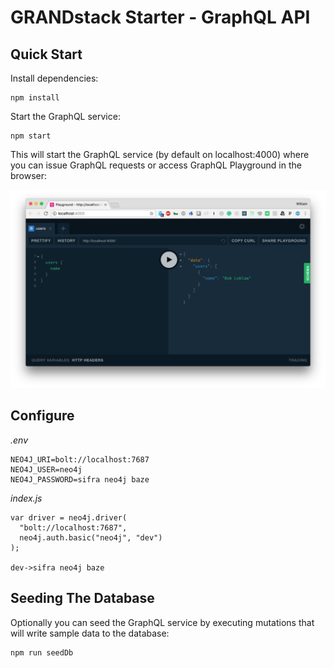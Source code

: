 # GRANDstack Starter - GraphQL API


## Quick Start

Install dependencies:

```
npm install
```

Start the GraphQL service:

```
npm start
```

This will start the GraphQL service (by default on localhost:4000) where you can issue GraphQL requests or access GraphQL Playground in the browser:

![GraphQL Playground](img/graphql-playground.png)

## Configure


*.env*

```
NEO4J_URI=bolt://localhost:7687
NEO4J_USER=neo4j
NEO4J_PASSWORD=sifra neo4j baze
```

*index.js*

```
var driver = neo4j.driver(
  "bolt://localhost:7687",
  neo4j.auth.basic("neo4j", "dev")
);

dev->sifra neo4j baze
```




## Seeding The Database

Optionally you can seed the GraphQL service by executing mutations that will write sample data to the database:

```
npm run seedDb
```
